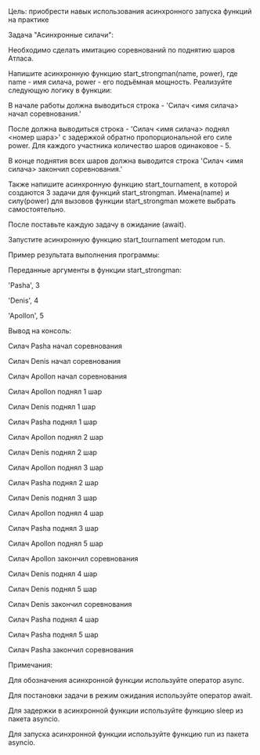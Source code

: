 Цель: приобрести навык использования асинхронного запуска функций на практике

Задача "Асинхронные силачи":

Необходимо сделать имитацию соревнований по поднятию шаров Атласа.

Напишите асинхронную функцию start_strongman(name, power), где name - имя силача, power - его подъёмная мощность. Реализуйте следующую логику в функции:

В начале работы должна выводиться строка - 'Силач <имя силача> начал соревнования.'

После должна выводиться строка - 'Силач <имя силача> поднял <номер шара>' с задержкой обратно пропорциональной его силе power. Для каждого участника количество шаров одинаковое - 5.

В конце поднятия всех шаров должна выводится строка 'Силач <имя силача> закончил соревнования.'

Также напишите асинхронную функцию start_tournament, в которой создаются 3 задачи для функций start_strongman. Имена(name) и силу(power) для вызовов функции start_strongman можете выбрать самостоятельно.

После поставьте каждую задачу в ожидание (await).

Запустите асинхронную функцию start_tournament методом run.

Пример результата выполнения программы:

Переданные аргументы в функции start_strongman:

'Pasha', 3

'Denis', 4

'Apollon', 5

Вывод на консоль:

Силач Pasha начал соревнования

Силач Denis начал соревнования

Силач Apollon начал соревнования

Силач Apollon поднял 1 шар

Силач Denis поднял 1 шар

Силач Pasha поднял 1 шар

Силач Apollon поднял 2 шар

Силач Denis поднял 2 шар

Силач Apollon поднял 3 шар

Силач Pasha поднял 2 шар

Силач Denis поднял 3 шар

Силач Apollon поднял 4 шар

Силач Pasha поднял 3 шар

Силач Apollon поднял 5 шар

Силач Apollon закончил соревнования

Силач Denis поднял 4 шар

Силач Denis поднял 5 шар

Силач Denis закончил соревнования

Силач Pasha поднял 4 шар

Силач Pasha поднял 5 шар

Силач Pasha закончил соревнования

Примечания:

Для обозначения асинхронной функции используйте оператор async.

Для постановки задачи в режим ожидания используйте оператор await.

Для задержки в асинхронной функции используйте функцию sleep из пакета asyncio.

Для запуска асинхронной функции используйте функцию run из пакета asyncio.
